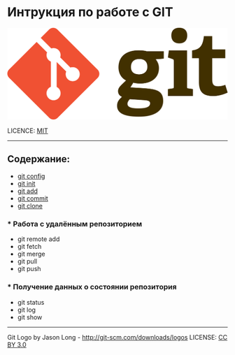 # Интрукция по работе с GIT


![git logo](/assets/1920px-Git-logo.svg.png)


LICENCE: [MIT](/license.md)

---
## Содержание:
* [git config](/git%20config.md)
* [git init](/git%20init.md)
* [git add](/git%20add.md)
* [git commit](/git%20commit.md)
* [git clone](/git%20clone.md)
### * Работа с удалённым репозиторием
  * git remote add
  * git fetch
  * git merge
  * git pull
  * git push
### * Получение данных о состоянии репозитория
  * git status
  * git log
  * git show
---
Git Logo by Jason Long - http://git-scm.com/downloads/logos
LICENSE: [CC BY 3.0](https://creativecommons.org/licenses/by/3.0/) 